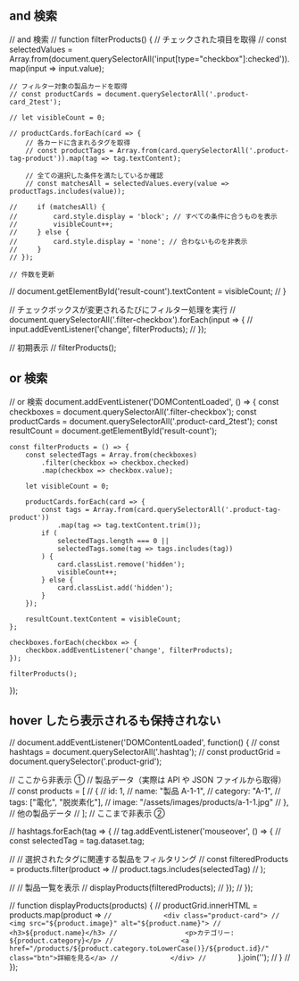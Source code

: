 ## and 検索

// and 検索
// function filterProducts() {
// チェックされた項目を取得
// const selectedValues = Array.from(document.querySelectorAll('input[type="checkbox"]:checked')).map(input => input.value);

    // フィルター対象の製品カードを取得
    // const productCards = document.querySelectorAll('.product-card_2test');

    // let visibleCount = 0;

    // productCards.forEach(card => {
        // 各カードに含まれるタグを取得
        // const productTags = Array.from(card.querySelectorAll('.product-tag-product')).map(tag => tag.textContent);

        // 全ての選択した条件を満たしているか確認
        // const matchesAll = selectedValues.every(value => productTags.includes(value));

    //     if (matchesAll) {
    //         card.style.display = 'block'; // すべての条件に合うものを表示
    //         visibleCount++;
    //     } else {
    //         card.style.display = 'none'; // 合わないものを非表示
    //     }
    // });

    // 件数を更新

// document.getElementById('result-count').textContent = visibleCount;
// }

// チェックボックスが変更されるたびにフィルター処理を実行
// document.querySelectorAll('.filter-checkbox').forEach(input => {
// input.addEventListener('change', filterProducts);
// });

// 初期表示
// filterProducts();

## or 検索

// or 検索
document.addEventListener('DOMContentLoaded', () => {
const checkboxes = document.querySelectorAll('.filter-checkbox');
const productCards = document.querySelectorAll('.product-card_2test');
const resultCount = document.getElementById('result-count');

    const filterProducts = () => {
        const selectedTags = Array.from(checkboxes)
            .filter(checkbox => checkbox.checked)
            .map(checkbox => checkbox.value);

        let visibleCount = 0;

        productCards.forEach(card => {
            const tags = Array.from(card.querySelectorAll('.product-tag-product'))
                .map(tag => tag.textContent.trim());
            if (
                selectedTags.length === 0 ||
                selectedTags.some(tag => tags.includes(tag))
            ) {
                card.classList.remove('hidden');
                visibleCount++;
            } else {
                card.classList.add('hidden');
            }
        });

        resultCount.textContent = visibleCount;
    };

    checkboxes.forEach(checkbox => {
        checkbox.addEventListener('change', filterProducts);
    });

    filterProducts();

});

## hover したら表示されるも保持されない

// document.addEventListener('DOMContentLoaded', function() {
// const hashtags = document.querySelectorAll('.hashtag');
// const productGrid = document.querySelector('.product-grid');

// ここから非表示 ①
// 製品データ（実際は API や JSON ファイルから取得）
// const products = [
// {
// id: 1,
// name: "製品 A-1-1",
// category: "A-1",
// tags: ["電化", "脱炭素化"],
// image: "/assets/images/products/a-1-1.jpg"
// },
// 他の製品データ
// ];
// ここまで非表示 ②

// hashtags.forEach(tag => {
// tag.addEventListener('mouseover', () => {
// const selectedTag = tag.dataset.tag;

// // 選択されたタグに関連する製品をフィルタリング
// const filteredProducts = products.filter(product =>
// product.tags.includes(selectedTag)
// );

// // 製品一覧を表示
// displayProducts(filteredProducts);
// });
// });

// function displayProducts(products) {
// productGrid.innerHTML = products.map(product => `//             <div class="product-card">
//                 <img src="${product.image}" alt="${product.name}">
//                 <h3>${product.name}</h3>
//                 <p>カテゴリー: ${product.category}</p>
//                 <a href="/products/${product.category.toLowerCase()}/${product.id}/" class="btn">詳細を見る</a>
//             </div>
//        `).join('');
// }
// });
